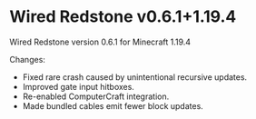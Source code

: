 # Wired Redstone v0.6.1+1.19.4

Wired Redstone version 0.6.1 for Minecraft 1.19.4

Changes:

* Fixed rare crash caused by unintentional recursive updates.
* Improved gate input hitboxes.
* Re-enabled ComputerCraft integration.
* Made bundled cables emit fewer block updates.
